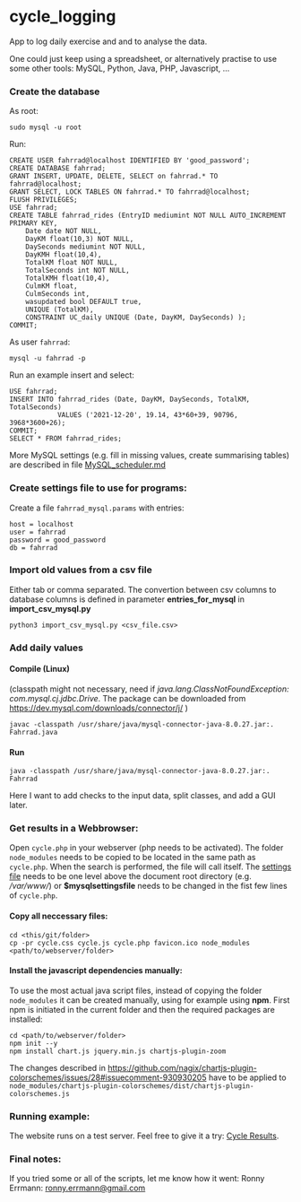 # cycle_logging
App to log daily exercise and and to analyse the data.

One could just keep using a spreadsheet, or alternatively practise to use some other tools: MySQL, Python, Java, PHP, Javascript, ...

### Create the database
As root:
```
sudo mysql -u root
```
Run: 
```
CREATE USER fahrrad@localhost IDENTIFIED BY 'good_password';
CREATE DATABASE fahrrad;
GRANT INSERT, UPDATE, DELETE, SELECT on fahrrad.* TO fahrrad@localhost;
GRANT SELECT, LOCK TABLES ON fahrrad.* TO fahrrad@localhost;
FLUSH PRIVILEGES;
USE fahrrad;
CREATE TABLE fahrrad_rides (EntryID mediumint NOT NULL AUTO_INCREMENT PRIMARY KEY,
    Date date NOT NULL,
    DayKM float(10,3) NOT NULL,
    DaySeconds mediumint NOT NULL,
    DayKMH float(10,4),
    TotalKM float NOT NULL,
    TotalSeconds int NOT NULL,
    TotalKMH float(10,4),
    CulmKM float,
    CulmSeconds int,
    wasupdated bool DEFAULT true,
    UNIQUE (TotalKM),
    CONSTRAINT UC_daily UNIQUE (Date, DayKM, DaySeconds) );
COMMIT;
```

As user `fahrrad`:
```
mysql -u fahrrad -p
```
Run an example insert and select: 
```
USE fahrrad;
INSERT INTO fahrrad_rides (Date, DayKM, DaySeconds, TotalKM, TotalSeconds)
            VALUES ('2021-12-20', 19.14, 43*60+39, 90796, 3968*3600+26);
COMMIT;
SELECT * FROM fahrrad_rides;
```

More MySQL settings (e.g. fill in missing values, create summarising tables) are described in file [MySQL_scheduler.md](MySQL_scheduler.md)

### Create settings file to use for programs:
Create a file `fahrrad_mysql.params` with entries:
```
host = localhost
user = fahrrad
password = good_password
db = fahrrad
```

### Import old values from a csv file
Either tab or comma separated. The convertion between csv columns to database columns is defined in parameter **entries_for_mysql** in **import_csv_mysql.py**
```
python3 import_csv_mysql.py <csv_file.csv>
```

### Add daily values
#### Compile (Linux)
(classpath might not necessary, need if *java.lang.ClassNotFoundException: com.mysql.cj.jdbc.Drive*. The package can be downloaded from https://dev.mysql.com/downloads/connector/j/ )
```
javac -classpath /usr/share/java/mysql-connector-java-8.0.27.jar:. Fahrrad.java
```

#### Run
```
java -classpath /usr/share/java/mysql-connector-java-8.0.27.jar:. Fahrrad
```

Here I want to add checks to the input data, split classes, and add a GUI later.

### Get results in a Webbrowser:
Open `cycle.php` in your webserver (php needs to be activated). The folder `node_modules` needs to be copied to be located in the same path as `cycle.php`. When the search is performed, the file will call itself. The [settings file](#create-settings-file-to-use-for-programs) needs to be one level above the document root directory (e.g. */var/www/*) or **$mysqlsettingsfile** needs to be changed in the fist few lines of `cycle.php`.

#### Copy all neccessary files:
```
cd <this/git/folder>
cp -pr cycle.css cycle.js cycle.php favicon.ico node_modules   <path/to/webserver/folder>
```

#### Install the javascript dependencies manually:
To use the most actual java script files, instead of copying the folder `node_modules` it can be created manually, using for example using **npm**. First npm is initiated in the current folder and then the required packages are installed:
```
cd <path/to/webserver/folder>
npm init --y
npm install chart.js jquery.min.js chartjs-plugin-zoom
```
The changes described in https://github.com/nagix/chartjs-plugin-colorschemes/issues/28#issuecomment-930930205 have to be applied to `node_modules/chartjs-plugin-colorschemes/dist/chartjs-plugin-colorschemes.js`

### Running example:
The website runs on a test server. Feel free to give it a try: [Cycle Results](http://90.243.6.91:8040).

### Final notes:
If you tried some or all of the scripts, let me know how it went: Ronny Errmann: ronny.errmann@gmail.com
